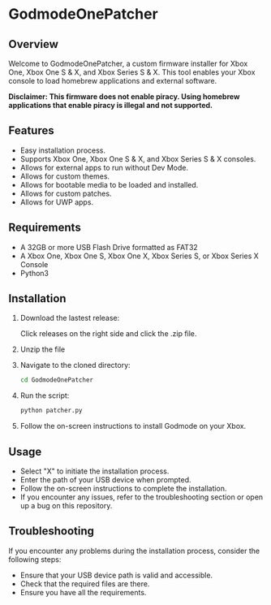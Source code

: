 # GodmodeOnePatcher

## Overview

Welcome to GodmodeOnePatcher, a custom firmware installer for Xbox One, Xbox One S & X, and Xbox Series S & X. This tool enables your Xbox console to load homebrew applications and external software.

**Disclaimer: This firmware does not enable piracy. Using homebrew applications that enable piracy is illegal and not supported.**


## Features

- Easy installation process.
- Supports Xbox One, Xbox One S & X, and Xbox Series S & X consoles.
- Allows for external apps to run without Dev Mode.
- Allows for custom themes.
- Allows for bootable media to be loaded and installed.
- Allows for custom patches.
- Allows for UWP apps.

## Requirements
 - A 32GB or more USB Flash Drive formatted as FAT32
 - A Xbox One, Xbox One S, Xbox One X, Xbox Series S, or Xbox Series X Console
 - Python3

## Installation

1. Download the lastest release:

    Click releases on the right side and click the .zip file.

2. Unzip the file
    
3. Navigate to the cloned directory:

    ```bash
    cd GodmodeOnePatcher
    ```

4. Run the script:

    ```bash
    python patcher.py
    ```

5. Follow the on-screen instructions to install Godmode on your Xbox.

## Usage

- Select "X" to initiate the installation process.
- Enter the path of your USB device when prompted.
- Follow the on-screen instructions to complete the installation.
- If you encounter any issues, refer to the troubleshooting section or open up a bug on this repository.

## Troubleshooting

If you encounter any problems during the installation process, consider the following steps:

- Ensure that your USB device path is valid and accessible.
- Check that the required files are there.
- Ensure you have all the requirements. 
